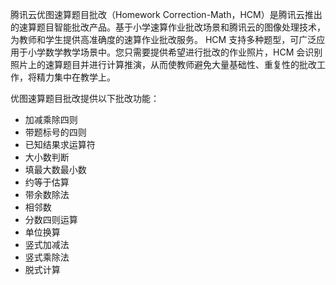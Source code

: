 腾讯云优图速算题目批改（Homework Correction-Math，HCM）是腾讯云推出的速算题目智能批改产品。基于小学速算作业批改场景和腾讯云的图像处理技术，为教师和学生提供高准确度的速算作业批改服务。
HCM 支持多种题型，可广泛应用于小学数学教学场景中。您只需要提供希望进行批改的作业照片，HCM 会识别照片上的速算题目并进行计算推演，从而使教师避免大量基础性、重复性的批改工作，将精力集中在教学上。

优图速算题目批改提供以下批改功能：
- 加减乘除四则
- 带题标号的四则
- 已知结果求运算符
- 大小数判断
- 填最大数最小数
- 约等于估算
- 带余数除法
- 相邻数
- 分数四则运算
- 单位换算
- 竖式加减法
- 竖式乘除法
- 脱式计算   
